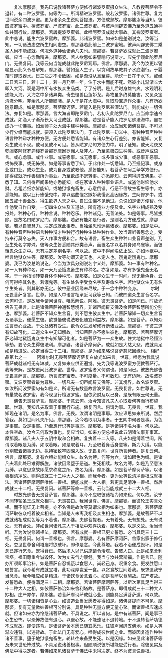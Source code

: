 <!-- { "loadSidebar": true } -->
　　复次摩那婆。我先已说教诸菩萨方便修行诸波罗蜜摄众生法。凡教授菩萨令不退转。有二种波罗蜜。何等为二。所谓精进波罗蜜。般若波罗蜜。诸佛世尊。复为世间说余四波罗蜜。更为诸余众生说助菩提法。方便成熟故。摩那婆汝等当知。彼四波罗蜜中。檀波罗蜜。尸波罗蜜。此二波罗蜜。与彼声闻辟支佛乃至外道五通神仙共同行故。摩那婆。若羼提波罗蜜者。此唯阿罗汉成就舍事故。其禅波罗蜜者。此中总说。能生六波罗蜜故。摩那婆。此诸波罗蜜。如来如是差别说之。汝等当知。一切诸法虚空所生相同虚空。摩那婆若此前上二波罗蜜地。彼声闻辟支佛二乘圣人尚不能成就。何况外道神仙诸余凡夫也。摩那婆。若菩萨欲成就此二波罗蜜者。应当一心念勤精进。摩那婆。若人欲思如来譬喻巧说辩才。应先学观此陀罗尼门。无畏复问。我等云何当能成就此陀罗尼观耶。佛言。摩那婆。我今为汝更以譬喻显示此义令易解知。摩那婆。譬如渔人生子。以贪利故早教其子水底潜行。于婴孩时即取器水。日三沈之不令致困。如是渐没从旦至暮。能讫一日在于水下。或经二日若三日。若十二十。若一月乃至一年。住于水中而能不死。然彼小儿渐渐长大即入大河。观是河中所有水族众生品类。了了分明。是儿后时身雄气爽。水观明利遂能入海。大海之中多诸异类。奇虫怪兽巨鱼妒龙。毒物虽多终莫能害。又见众宝清澈分明。非余凡人所能瞻睹。是人于是在大海中。具取珍宝造作众事。凡有所欲随意即成。如是摩那婆。菩萨摩诃萨。若能入是陀罗尼甚深法门。则能成办一切佛法。亦复如是。摩那婆。言大海者即陀罗尼门。若初入此陀罗尼门。应当修学速令成就。如渔人子渐渐长大习业成就。摩那婆。若是菩萨能入陀罗尼佛法海中。自在成办一切佛事。如渔师子处大海中建种种事。摩那婆。汝应当知诸佛菩提。不可以少行少缘而能成就。要须入此陀罗尼法门。于此陀罗尼一句义中。有种种音声种种语言种种辩才种种方便。无方便处悉皆能知。有诸众生心行差别。亦皆能知。又复众生或现不现。或可见或不可见。皆从陀罗尼句方便力中。明了证知。或天龙夜叉乾闼婆阿修罗迦楼罗紧那罗摩睺罗伽人及非人。乃至禽兽四生种类。或音声或语言。或心虑事。或作业事。或誓愿事。或无愿事。或多事或少事。或恶事非恶事。或怖畏事。或无怖畏。如是等事皆悉了知。于此作处一切悉知。乃至授记事。或身业或口业。或众生业。或为自身或欲教他。悉皆能知。若菩萨在阿兰拏学方便行。即得成就所作善根所为事业。乃至欲成不退转事。亦悉能知。云何得辟支佛果。亦悉了知。云何得声闻果地亦悉能知。或在家诸人种种事业语言。或盗他财恼他求财。若粗若细亦皆能知。或地狱饿鬼畜生。心意倒错。行恶不信故生畜生等中。亦悉能知。或以业行堕饿鬼中。亦以谄曲悭贪嫉妒我慢贡高因缘故。生阿修罗中。或因五戒十善业故。得生欲界人天之中。自过生悔不见他过。总说如是诸方便智。他作他受自作自受。一切四生众生及五道处。所有造业方便及业。名字业相成熟及受报处。种种心行。种种言说。种种忍乐。种种诸见。无善法处。如是等事。尽皆拔除。是故名曰陀罗尼门。摩那婆。若必有能如是行者。是则名为方便成就。摩那婆。若以自智慧力。决定成就此事者。当独坐思惟远离诸欲。摩那婆。如是法中。有种种音声种种语言种种辩才种种行行种种生处种种作业。汝当谛听善思念之。受持奉行莫令忘失。天人作事方便和合。故有语言。畜生众生种种口业音声差别。乃至生处名字亦殊。彼等众生皆悉随其形类音声。而置名字以名其身如乌雀等。而彼饿鬼众生之中。无有决定差别名字。何以故。彼中不得闻名依止故。亦如地狱中。唯言地狱众生等。摩那婆。汝等勿谓天定天也。人定人也。饿鬼定饿鬼也。摩那婆。我已为汝总略说讫。今当为汝具分别说名字义处。摩那婆。如一事有种种名。如一人有种种名。如一天乃至饿鬼畜生有种种名。亦复如是。亦有多饿鬼全无名字。于一弹指顷转变身体作种种形。摩那婆。如是众生于一时间。现无量色身。云何可得呼其名也。若饿鬼等。有生处名字受食名字及寿命名字。若地狱众生无有名字生处者。则其形亦无定。彼中恶业因缘未尽故。于一念中种种变身。
　　尔时无畏菩萨复言。世尊。如是人中语言相承近习我等已知。而彼四道众生言音名字。云何可识。是故我今请问世尊。唯愿解说。阿难。彼无畏菩萨。如是问已。时放光佛告无畏言。此是诸佛菩萨神通智慧境界。非诸声闻辟支佛及余菩萨智慧所能分别也。摩那婆。若菩萨不知众生言音。则不愿生彼众生中。若菩萨解知一切众生言音及诸事业。便愿生彼。欲觉悟彼说法教化随宜利益故。摩那婆。如是菩萨。以知众生言音心业故。于处处诸有受生。欲令众生发解修行断诸业故。摩那婆。于彼三道有知故可化。二道众生中无知解故。当知菩萨亦不愿生彼也。摩那婆。若菩萨摩诃萨必知地狱饿鬼众生中有知解可化者。如是菩萨为一一众生故。住大地狱中经恒沙等劫。要令众生得彼法利。摩那婆。诸菩萨摩诃萨。成就如是大慈大悲。成就具足如是精进故。必定当得三十二相。摩那婆。是为如来略说菩萨慈悲因缘也。
相好品第七之一
　　阿难尔时无畏菩萨摩诃萨复白放光如来言。世尊。唯愿为我具说菩萨成就诸相无有缺减。又复如来应供正遍觉。先为我等说波罗蜜方便教菩萨行。我等未解。是故更问此波罗蜜。世尊。波罗蜜者义何谓也。如是问已。彼放光佛告无畏菩萨言。摩那婆。所言波罗蜜者。不可度量。不可数知。无有边际。故名波罗蜜。又波罗蜜者最为尊胜。一切凡夫一切声闻辟支佛等。非其境界。故名波罗蜜。如汝所问波罗蜜句有如是义。所谓无有数量故言波罗蜜。无畏复言。如世尊说。无有量故名波罗蜜。我今现见行檀波罗蜜。但依资财及以己身。是既有限云何无量。
　　佛告无畏菩萨言。摩那婆。于意云何。汝今知彼凡夫人心取着何等而行布施耶。世尊。我知凡夫取着于事而行布施。佛复问言。何谓为事。无畏言。世尊。我知现在诸阴。是名为事。佛言。无畏。汝谓诸阴是事耶。汝应谛思如来所说。然后答我。莫如世间凡夫所见。摩那婆。汝今若取阴为事者。于五阴中何者是事。为色是事耶。受是事耶。乃至想行识等是事耶。摩那婆。是等诸阴不名为事。何以故。本性空故。汝今云何取为事也。复应当知。如来方便总相说此五阴诸法事非事耳。摩那婆。诸凡夫人于五阴中取和合相故。复执着十二入等。凡夫如是缚着世间。所谓取着眼是为缚。如取着眼。如是取着耳。乃至取着鼻舌身意等。斯为大缚。以能分别取着诸事无边。执持密致牢固深入故。无畏复问。世尊所言缚者。是复云何。佛言。摩那婆。复有六缚处能缚众生。故名为缚。何等为六。谓如眼色为缚。是诸凡夫着此处已难得解脱。诸欲因缘堕于恶道。生死相续。故名为缚。如是乃至意法为缚。以意思念故即愿求称意之所。故名为缚。摩那婆。如是菩萨摩诃萨等。以诸善根清净故。则得成就三十二种大人之相。而我今者。更为汝等说清净善根成就相法。若诸菩萨摩诃萨唯修一善根。便能成就一大人相。若更具足清净一善根。然后成就三十二相。无畏复问。诸菩萨等修一善根。云何当能成就三十二大人相。
　　时放光佛告无畏菩萨言。摩那婆。汝今不应取彼诸相为如来也。何以故。汝宁不闻转轮圣王成就众相乎。无畏答曰。我闻世尊。佛言。摩那婆。而彼轮王实具众相。而不能证无上菩提。亦不名佛是故汝等莫谓众相为如来也。摩那婆。若菩萨摩诃萨取彼众相着彼众相者。当知是人未离我相及众生相也。摩那婆。是故菩萨不以成就诸相成就色等为不着也。摩那婆。夫佛菩提者。无有着处。无有想处。无有说处。无有合处。非如世间诸凡夫人于相法中欢喜执着。摩那婆。以是义故。汝当谛听。吾为汝说修诸相法。摩那婆。若有成就一善根已更立誓愿。必当具足三十二相。无畏复问。何谓一善根也。佛言。摩那婆。若有菩萨摩诃萨。舍家出家于修行处。忽见世尊舍利塔庙将欲破坏。即作是念。今此尊塔。我若不治便成毁坏。如是念已遂行乞食。既得食已。然后求人以己供施请令治塔。告彼人曰。此是如来舍利宝塔。福田尊重今诚毁坏。汝为丈夫气力康健。我当与汝共营斯福。作是言已。随办所须即事治补。如是菩萨自忍饥饿以食惠人。尚轻己身。况重余食。更发胜愿口唱誓言。我今希有成就宝塔。此功深厚岂爱一食。以贪食故世间着我。既求遣我宁当念食。我今唯应如是精进。于诸饮食舍念着心。如是菩萨以食施故。庄严塔故。发誓愿故。便得满足三十二相。摩那婆。若诸菩萨摩诃萨等。以斯次第具足当得三十二种大人之相。如彼菩萨修治如来舍利塔故。是菩萨身。即得成就三十二种大人妙相。庄严亦尔。摩那婆。若菩萨摩诃萨成就心业。则能具足满菩萨道。何以故。摩那婆。一切诸相皆是心业。如彼造业当发愿者亦得如是。诸佛菩提而不可见。摩那婆。复有无量微妙善根可分别说。具足种种无量方便无量心聚。而诸善根应速成就。但诸如来亦为怜愍诸菩萨故。不具说之。所以者何。是中有诸菩萨。闻是事已心生恐怖。以恐怖故便有退心。以退心故。不能速证不退转地。于不退转菩萨功德不成就故。即便违背。是诸菩萨舍本愿已随宜愿乐。住彼声闻辟支佛地。如是人等渐次违背。以违背故。于此法门无有爱心。唯得成彼世间之业。而彼因复造作种种诸不善事。堕于地狱饿鬼畜生。轮转往来备受生死。以是因缘。如来见此诸菩萨等及未来世恐怖过故。不具足说诸善根事。但随顺说彼所堪能应受行者。除彼见实及佛法中得决定者。若佛如来见诸菩萨于佛法中未得决定。终不为彼具说善根。

